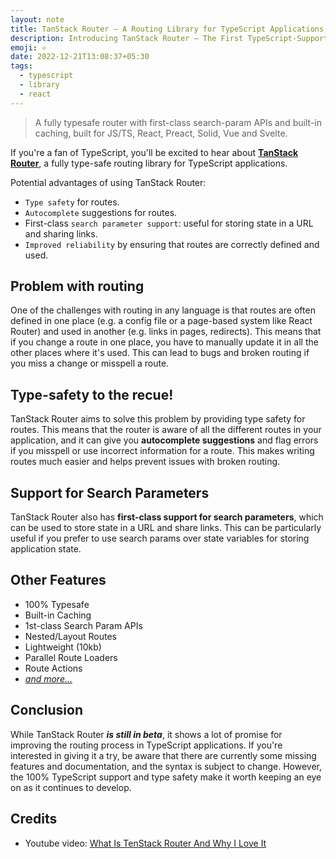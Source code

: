 ```yaml
---
layout: note
title: TanStack Router – A Routing Library for TypeScript Applications
description: Introducing TanStack Router – The First TypeScript-Supported Routing Library
emoji: ⚛️
date: 2022-12-21T13:08:37+05:30
tags:
  - typescript
  - library
  - react
---
```


> A fully typesafe router with first-class search-param APIs and built-in caching, built for JS/TS, React, Preact, Solid, Vue and Svelte.

If you're a fan of TypeScript, you'll be excited to hear about [**TanStack Router**](https://tanstack.com/router/v1), a fully type-safe routing library for TypeScript applications.

Potential advantages of using TanStack Router:
- `Type safety` for routes.
- `Autocomplete` suggestions for routes.
- First-class `search parameter support`: useful for storing state in a URL and sharing links.
- `Improved reliability` by ensuring that routes are correctly defined and used.

## Problem with routing
One of the challenges with routing in any language is that routes are often defined in one place (e.g. a config file or a page-based system like React Router) and used in another (e.g. links in pages, redirects). This means that if you change a route in one place, you have to manually update it in all the other places where it's used. This can lead to bugs and broken routing if you miss a change or misspell a route.

## Type-safety to the recue!
TanStack Router aims to solve this problem by providing type safety for routes. This means that the router is aware of all the different routes in your application, and it can give you **autocomplete suggestions** and flag errors if you misspell or use incorrect information for a route. This makes writing routes much easier and helps prevent issues with broken routing.

## Support for Search Parameters
TanStack Router also has **first-class support for search parameters**, which can be used to store state in a URL and share links. This can be particularly useful if you prefer to use search params over state variables for storing application state.

## Other Features
- 100% Typesafe
- Built-in Caching
- 1st-class Search Param APIs
- Nested/Layout Routes
- Lightweight (10kb)
- Parallel Route Loaders
- Route Actions
- [_and more..._](https://tanstack.com/router/v1/docs/comparison)

## Conclusion
While TanStack Router ***is still in beta***, it shows a lot of promise for improving the routing process in TypeScript applications. If you're interested in giving it a try, be aware that there are currently some missing features and documentation, and the syntax is subject to change. However, the 100% TypeScript support and type safety make it worth keeping an eye on as it continues to develop.

## Credits
- Youtube video: [What Is TenStack Router And Why I Love It](https://youtu.be/OwoZtv6u9p4)
